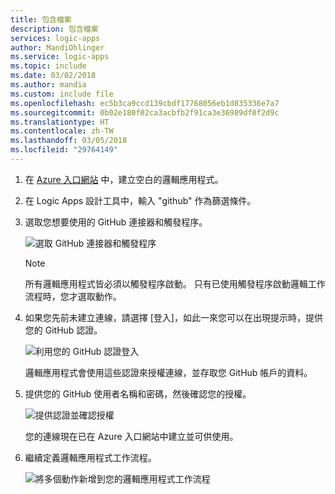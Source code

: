 ```yaml
---
title: 包含檔案
description: 包含檔案
services: logic-apps
author: MandiOhlinger
ms.service: logic-apps
ms.topic: include
ms.date: 03/02/2018
ms.author: mandia
ms.custom: include file
ms.openlocfilehash: ec5b3ca9ccd139cbdf17768056eb1d835336e7a7
ms.sourcegitcommit: 0b02e180f02ca3acbfb2f91ca3e36989df0f2d9c
ms.translationtype: HT
ms.contentlocale: zh-TW
ms.lasthandoff: 03/05/2018
ms.locfileid: "29764149"
---
```

1. 在 [Azure 入口網站](https://portal.azure.com) 中，建立空白的邏輯應用程式。 

2. 在 Logic Apps 設計工具中，輸入 "github" 作為篩選條件。 

3. 選取您想要使用的 GitHub 連接器和觸發程序。

   ![選取 GitHub 連接器和觸發程序](./media/connectors-create-api-github/github-connector.png)

   > [!NOTE]
   > 所有邏輯應用程式皆必須以觸發程序啟動。 只有已使用觸發程序啟動邏輯工作流程時，您才選取動作。 

4. 如果您先前未建立連線，請選擇 [登入]，如此一來您可以在出現提示時，提供您的 GitHub 認證。  

   ![利用您的 GitHub 認證登入](./media/connectors-create-api-github/github-connector-sign-in-credentials.png)

   邏輯應用程式會使用這些認證來授權連線，並存取您 GitHub 帳戶的資料。 

5. 提供您的 GitHub 使用者名稱和密碼，然後確認您的授權。

   ![提供認證並確認授權](./media/connectors-create-api-github/github-connector-authorize.png)   

   您的連線現在已在 Azure 入口網站中建立並可供使用。

6. 繼續定義邏輯應用程式工作流程。

   ![將多個動作新增到您的邏輯應用程式工作流程](./media/connectors-create-api-github/github-connector-logic-app.png)

